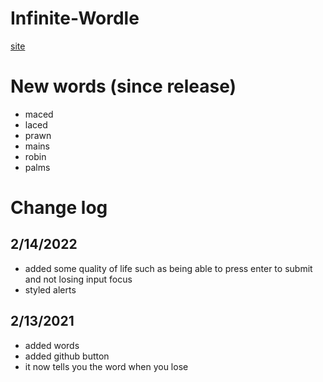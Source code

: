 # Infinite-Wordle
[site](https://urmum.org/)
# New words (since release)
* maced
* laced
* prawn
* mains
* robin
* palms
# Change log
## 2/14/2022
* added some quality of life such as being able to press enter to submit and not losing input focus
* styled alerts
## 2/13/2021
* added words
* added github button
* it now tells you the word when you lose
